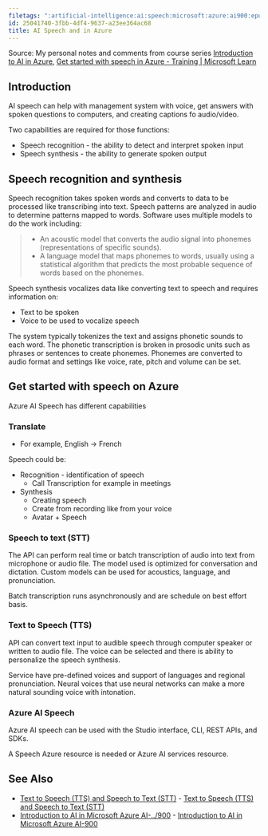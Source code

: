 ```yaml
---
filetags: ":artificial-intelligence:ai:speech:microsoft:azure:ai900:epubnote:"
id: 25041740-3fbb-4df4-9637-a23ee364ac68
title: AI Speech and in Azure
---
```


Source: My personal notes and comments from course series [Introduction
to AI in
Azure](https://learn.microsoft.com/en-us/training/paths/introduction-to-ai-on-azure/),
[Get started with speech in Azure - Training \| Microsoft
Learn](https://learn.microsoft.com/en-us/training/modules/recognize-synthesize-speech/)

## Introduction

AI speech can help with management system with voice, get answers with
spoken questions to computers, and creating captions fo audio/video.

Two capabilities are required for those functions:

- Speech recognition - the ability to detect and interpret spoken input
- Speech synthesis - the ability to generate spoken output

## Speech recognition and synthesis

Speech recognition takes spoken words and converts to data to be
processed like transcribing into text. Speech patterns are analyzed in
audio to determine patterns mapped to words. Software uses multiple
models to do the work including:

> - An acoustic model that converts the audio signal into phonemes
>   (representations of specific sounds).
> - A language model that maps phonemes to words, usually using a
>   statistical algorithm that predicts the most probable sequence of
>   words based on the phonemes.

Speech synthesis vocalizes data like converting text to speech and
requires information on:

- Text to be spoken
- Voice to be used to vocalize speech

The system typically tokenizes the text and assigns phonetic sounds to
each word. The phonetic transcription is broken in prosodic units such
as phrases or sentences to create phonemes. Phonemes are converted to
audio format and settings like voice, rate, pitch and volume can be set.

## Get started with speech on Azure

Azure AI Speech has different capabilities

### Translate

- For example, English → French

Speech could be:

- Recognition - identification of speech
  - Call Transcription for example in meetings
- Synthesis
  - Creating speech
  - Create from recording like from your voice
  - Avatar + Speech

### Speech to text (STT)

The API can perform real time or batch transcription of audio into text
from microphone or audio file. The model used is optimized for
conversation and dictation. Custom models can be used for acoustics,
language, and pronunciation.

Batch transcription runs asynchronously and are schedule on best effort
basis.

### Text to Speech (TTS)

API can convert text input to audible speech through computer speaker or
written to audio file. The voice can be selected and there is ability to
personalize the speech synthesis.

Service have pre-defined voices and support of languages and regional
pronunciation. Neural voices that use neural networks can make a more
natural sounding voice with intonation.

### Azure AI Speech

Azure AI speech can be used with the Studio interface, CLI, REST APIs,
and SDKs.

A Speech Azure resource is needed or Azure AI services resource.

## See Also

- [Text to Speech (TTS) and Speech to Text
  (STT)](../004-data-processing-tech-data-science-text-to-speech-tts-speech-to-text-stt) -
  [Text to Speech (TTS) and Speech to Text
  (STT)](id:f7d86fd7-47ba-49c0-bb56-b5e7e4ee3341)
- [Introduction to AI in Microsoft Azure
  AI-../900](006-3-tech-ai-artificial-intelligence-microsoft-azure-ai900) -
  [Introduction to AI in Microsoft Azure
  AI-900](id:dd87d682-2c98-4272-acb2-eafa6ebabf78)

